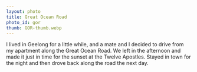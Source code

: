 ```yaml
---
layout: photo
title: Great Ocean Road
photo_id: gor
thumb: GOR-thumb.webp
---
```


I lived in Geelong for a little while, and a mate and I decided to drive from my apartment along the Great Ocean Road. We left in the afternoon and made it just in time for the sunset at the Twelve Apostles. Stayed in town for the night and then drove back along the road the next day. 
